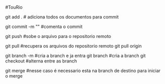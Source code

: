 #TouRio


git add . # adiciona todos os documentos para commit 

git commit -m "" #comenta o commit

git push #sobe o arquivo para o repositorio remoto

git pull #recupera os arquivos do repositorio remoto
git pull origin <nome da nova branch>

git branch -m <nome> #cria a branch e ja entra 
git branch <nome> #cria a branch 
git checkout <nome> #alterna entre as branch

git merge <nome da branch> #nesse caso é necessario esta na branch de destino para iniciar o merge
